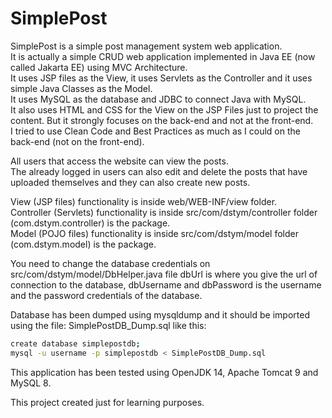 # SimplePost

SimplePost is a simple post management system web application.
<br />
It is actually a simple CRUD web application implemented in Java EE (now called Jakarta EE) using 
MVC Architecture.
<br />
It uses JSP files as the View, it uses Servlets as the Controller and it uses simple Java Classes as the Model.
<br />
It uses MySQL as the database and JDBC to connect Java with MySQL.
<br />
It also uses HTML and CSS for the View on the JSP Files just to project the content. But it strongly focuses on 
the back-end and not at the front-end.
<br />
I tried to use Clean Code and Best Practices as much as I could on the back-end (not on the front-end).
<br />

All users that access the website can view the posts.
<br />
The already logged in users can also edit and delete the posts that have uploaded themselves
and they can also create new posts.
<br />

View (JSP files) functionality is inside web/WEB-INF/view folder.
<br />
Controller (Servlets) functionality is inside src/com/dstym/controller folder (com.dstym.controller) 
is the package.
<br />
Model (POJO files) functionality is inside src/com/dstym/model folder (com.dstym.model) is the package.
<br />

<!-- here show the image -->

You need to change the database credentials on src/com/dstym/model/DbHelper.java file
dbUrl is where you give the url of connection to the database, dbUsername and dbPassword is the 
username and the password credentials of the database.
<br />

Database has been dumped using mysqldump and it should be imported using the file: SimplePostDB_Dump.sql
like this:
```bash
create database simplepostdb;
mysql -u username -p simplepostdb < SimplePostDB_Dump.sql
```

This application has been tested using OpenJDK 14, Apache Tomcat 9 and MySQL 8.
<br />

This project created just for learning purposes.
<br />
